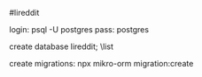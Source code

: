 #lireddit

login: psql -U postgres
pass: postgres

create database lireddit;
\list

create migrations: npx mikro-orm migration:create
